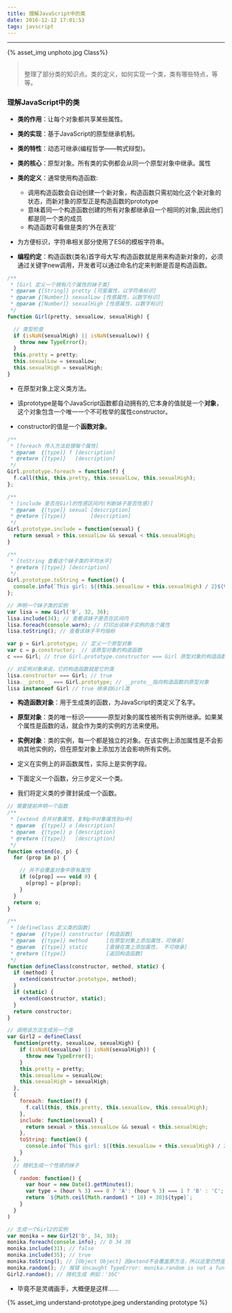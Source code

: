 ```yaml
---
title: 理解JavaScript中的类
date: 2016-12-12 17:01:53
tags: javscript
---
```


<hr>

{% asset_img unphoto.jpg Class%}

<blockquote><br/>整理了部分类的知识点。类的定义，如何实现一个类，类有哪些特点，等等。

</blockquote>

<!--more-->

### 理解JavaScript中的类

- **类的作用**：让每个对象都共享某些属性。

- **类的实现**：基于JavaScript的原型继承机制。

- **类的特性**：动态可继承(编程哲学——鸭式辩型)。

- **类的核心**：原型对象。所有类的实例都会从同一个原型对象中继承。属性

- **类的定义**：通常使用构造函数:
  - 调用构造函数会自动创建一个新对象，构造函数只需初始化这个新对象的状态，而新对象的原型正是构造函数的prototype
  - 意味着同一个构造函数创建的所有对象都继承自一个相同的对象,因此他们都是同一个类的成员
  - 构造函数可看做是类的'外在表现'

- 为方便标识，字符串相关部分使用了ES6的模板字符串。

- **编程约定**：构造函数(类名)首字母大写:构造函数就是用来构造新对象的，必须通过关键字new调用，开发者可以通过命名约定来判断是否是构造函数。

```javascript
/**
 * [Girl 定义一个拥有几个属性的妹子类]
 * @param {[String]} pretty [可爱属性，以字符串标识]
 * @param {[Number]} sexualLow [性感属性，以数字标识]
 * @param {[Number]} sexualHigh [性感属性，以数字标识]
 */
function Girl(pretty, sexualLow, sexualHigh) {

  // 类型检查
  if (isNaN(sexualHigh) || isNaN(sexualLow)) {
    throw new TypeError();
  }
  this.pretty = pretty;
  this.sexualLow = sexualLow;
  this.sexualHigh = sexualHigh;
}
```

- 在原型对象上定义类方法。

- 该prototype是每个JavaScript函数都自动拥有的,它本身的值就是一个**对象**，这个对象包含一个唯一一个不可枚举的属性constructor。

- constructor的值是一个**函数对象**。

```javascript
/**
 * [foreach 传入方法处理每个属性]
 * @param  {[type]} f [description]
 * @return {[type]}   [description]
 */
Girl.prototype.foreach = function(f) {
  f.call(this, this.pretty, this.sexualLow, this.sexualHigh);
};

/**
 * [include 是否在Girl的性感区间内(判断妹子是否性感)]
 * @param  {[type]} sexual [description]
 * @return {[type]}        [description]
 */
Girl.prototype.include = function(sexual) {
  return sexual > this.sexualLow && sexual < this.sexualHigh;
}

/**
 * [toString 查看这个妹子类的平均水平]
 * @return {[type]} [description]
 */
Girl.prototype.toString = function() {
  console.info(`This girl: ${(this.sexualLow + this.sexualHigh) / 2}${this.pretty}`);
};

// 声明一个妹子类的实例
var lisa = new Girl('B', 32, 36);
lisa.include(34); // 查看该妹子是否在区间内
lisa.foreach(console.warn); // 打印出该妹子实例的各个属性
lisa.toString(); // 查看该妹子平均指标
```

```javascript
var p = Girl.prototype; // 定义一个原型对象
var c = p.constructor;  // 该原型对象的构造函数
c === Girl; // true Girl.prototype.constructor === Girl 原型对象的构造函数指向其本身

// 对实例对象来说，它的构造函数就是它的类
lisa.constructor === Girl; // true
lisa.__proto__ === Girl.prototype; // __proto__指向构造函数的原型对象
lisa instanceof Girl // true 继承自Girl类
```

- **构造函数对象**：用于生成类的函数，为JavaScript的类定义了名字。

- **原型对象**：类的唯一标识————原型对象的属性被所有实例所继承。如果某个属性是函数的话，就会作为类的实例的方法来使用。

- **实例对象**：类的实例，每一个都是独立的对象。在该实例上添加属性是不会影响其他实例的，但在原型对象上添加方法会影响所有实例。

- 定义在实例上的非函数属性，实际上是实例字段。




- 下面定义一个函数，分三步定义一个类。

- 我们将定义类的步骤封装成一个函数。

```javascript
// 需要提前声明一个函数
/**
 * [extend 合并对象属性，复制p中对象属性到o中]
 * @param  {[type]} o [description]
 * @param  {[type]} p [description]
 * @return {[type]}   [description]
 */
function extend(o, p) {
  for (prop in p) {

    // 并不会覆盖对象中原有属性
    if (o[prop] === void 0) {
      o[prop] = p[prop];
    }
  }
  return o;
}

/**
 * [defineClass 定义类的函数]
 * @param  {[type]} constructor [构造函数]
 * @param  {[type]} method      [在原型对象上添加属性，可继承]
 * @param  {[type]} static      [直接在类上添加属性， 不可继承]
 * @return {[type]}             [返回构造函数]
 */
function defineClass(constructor, method, static) {
  if (method) {
    extend(constructor.prototype, method);
  }
  if (static) {
    extend(constructor, static);
  }
  return constructor;
}

// 调用该方法生成另一个类
var Girl2 = defineClass(
  function(pretty, sexualLow, sexualHigh) {
    if (isNaN(sexualLow) || isNaN(sexualHigh)) {
      throw new TypeError();
    }
    this.pretty = pretty;
    this.sexualLow = sexualLow;
    this.sexualHigh = sexualHigh;
  },
  {
    foreach: function(f) {
      f.call(this, this.pretty, this.sexualLow, this.sexualHigh);
    },
    include: function(sexual) {
      return sexual > this.sexualLow && sexual < this.sexualHigh;
    },
    toString: function() {
      console.info(`This girl: ${(this.sexualLow + this.sexualHigh) / 2}${this.pretty}`);
    }
  },
  // 随机生成一个性感的妹子
  {
    random: function() {
      var hour = new Date().getMinutes();
      var type = (hour % 3) === 0 ? 'A': (hour % 3) === 1 ? 'B' : 'C';
      return `${Math.ceil(Math.random() * 10) + 30}${type}`;
    }
  }
)

// 生成一个Girl2的实例
var monika = new Girl2('D', 34, 38);
monika.foreach(console.info); // D 34 38
monika.include(31); // false
monika.include(35); // true
monika.toString(); // [Object Object] 因extend不会覆盖原方法，所以这里仍然是Object.prototype.toString自带方法, 如果要去掉，将extend中的if条件判断去除即可
monika.random(); // 报错 Uncaught TypeError: monika.random is not a function(...) 因为monika实例未继承类自身的方法
Girl2.random(); // 随机生成 例如：'36C'
```



* 毕竟不是灵魂画手，大概便是这样……

{% asset_img understand-prototype.jpeg understanding prototype %}